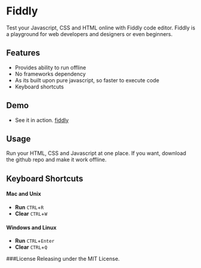 Fiddly
========

Test your Javascript, CSS and HTML online with Fiddly code editor. Fiddly is a playground for web developers and designers or even beginners.

## Features
* Provides ability to run offline
* No frameworks dependency
* As its built upon pure javascript, so faster to execute code
* Keyboard shortcuts

## Demo
* See it in action. [fiddly](http://scaledrop.com)

## Usage
Run your HTML, CSS and Javascript at one place. If you want, download the github repo and make it work offline.

## Keyboard Shortcuts
#### Mac and Unix
* <strong>Run</strong> <code>CTRL</code>+<code>R</code>
* <strong>Clear</strong> <code>CTRL</code>+<code>W</code>

#### Windows and Linux
* <strong>Run</strong> <code>CTRL</code>+<code>Enter</code>
* <strong>Clear</strong> <code>CTRL</code>+<code>Q</code>

###License
Releasing under the MIT License.
